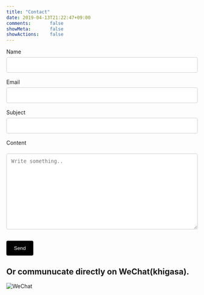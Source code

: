 ```yaml
---
title: "Contact"
date: 2019-04-13T21:22:47+09:00
comments:       false
showMeta:       false
showActions:    false
---
```


<form action="https://getform.io/f/b2fc722e-6b58-4684-8a02-c19abba6c8b6" method="POST">

  <label for="name">Name</label>
  <input type="text" name="name" style="width:100%; padding: 12px; border: 1px solid #ccc; border-radius: 4px; box-sizing: border-box; margin-top: 6px; margin-bottom: 16px; resize: vertical">
  <label for="name">Email</label>
  <input type="email" name="email" style="width:100%; padding: 12px; border: 1px solid #ccc; border-radius: 4px; box-sizing: border-box; margin-top: 6px; margin-bottom: 16px; resize: vertical">
  <label for="name">Subject</label>
  <input type="subject" name="subject" style="width:100%; padding: 12px; border: 1px solid #ccc; border-radius: 4px; box-sizing: border-box; margin-top: 6px; margin-bottom: 16px; resize: vertical">
  <label for="name">Content</label>
  <textarea id="content" name="content" placeholder="Write something.." style="height:200px; width:100%; padding: 12px; border: 1px solid #ccc; border-radius: 4px; box-sizing: border-box; margin-top: 6px; margin-bottom: 16px; resize: vertical"></textarea>

  <button type="submit" style="background-color: #000; color: white; padding: 12px 20px; border: none; border-radius: 4px; cursor: pointer;">Send</button>

</form>

## Or communucate directly on WeChat(khigasa).

![WeChat](/images/wechat.jpg "WeChat")


